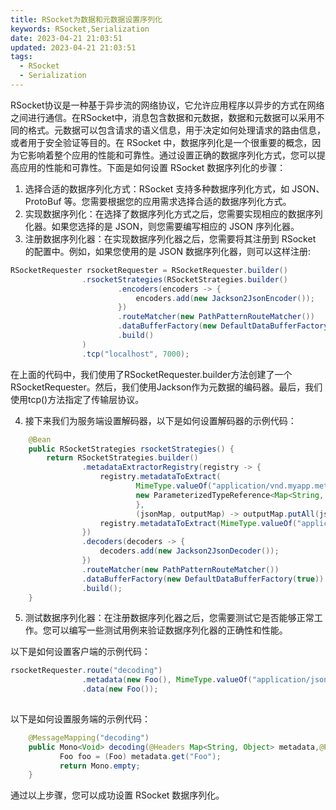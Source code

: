 ```yaml
---
title: RSocket为数据和元数据设置序列化
keywords: RSocket,Serialization
date: 2023-04-21 21:03:51
updated: 2023-04-21 21:03:51
tags:
  - RSocket
  - Serialization
---
```

<!-- more -->

RSocket协议是一种基于异步流的网络协议，它允许应用程序以异步的方式在网络之间进行通信。在RSocket中，消息包含数据和元数据，数据和元数据可以采用不同的格式。元数据可以包含请求的语义信息，用于决定如何处理请求的路由信息，或者用于安全验证等目的。在 RSocket 中，数据序列化是一个很重要的概念，因为它影响着整个应用的性能和可靠性。通过设置正确的数据序列化方式，您可以提高应用的性能和可靠性。下面是如何设置 RSocket 数据序列化的步骤：

1. 选择合适的数据序列化方式：RSocket 支持多种数据序列化方式，如 JSON、ProtoBuf 等。您需要根据您的应用需求选择合适的数据序列化方式。
2. 实现数据序列化：在选择了数据序列化方式之后，您需要实现相应的数据序列化器。如果您选择的是 JSON，则您需要编写相应的 JSON 序列化器。
3. 注册数据序列化器：在实现数据序列化器之后，您需要将其注册到 RSocket 的配置中。例如，如果您使用的是 JSON 数据序列化器，则可以这样注册:

```java
RSocketRequester rsocketRequester = RSocketRequester.builder()
                .rsocketStrategies(RSocketStrategies.builder()
                        .encoders(encoders -> {
                            encoders.add(new Jackson2JsonEncoder());
                        })
                        .routeMatcher(new PathPatternRouteMatcher())
                        .dataBufferFactory(new DefaultDataBufferFactory(true))
                        .build()
                )
                .tcp("localhost", 7000);
```

在上面的代码中，我们使用了RSocketRequester.builder方法创建了一个RSocketRequester。然后，我们使用Jackson作为元数据的编码器。最后，我们使用tcp()方法指定了传输层协议。  

4. 接下来我们为服务端设置解码器，以下是如何设置解码器的示例代码：

```java
    @Bean
    public RSocketStrategies rsocketStrategies() {
        return RSocketStrategies.builder()
                .metadataExtractorRegistry(registry -> {
                    registry.metadataToExtract(
                            MimeType.valueOf("application/vnd.myapp.metadata+json"),
                            new ParameterizedTypeReference<Map<String, String>>() {
                            },
                            (jsonMap, outputMap) -> outputMap.putAll(jsonMap));
                    registry.metadataToExtract(MimeType.valueOf("application/json"), Foo.class, "Foo");
                })
                .decoders(decoders -> {
                    decoders.add(new Jackson2JsonDecoder());
                })
                .routeMatcher(new PathPatternRouteMatcher())
                .dataBufferFactory(new DefaultDataBufferFactory(true))
                .build();
    }

```

5. 测试数据序列化器：在注册数据序列化器之后，您需要测试它是否能够正常工作。您可以编写一些测试用例来验证数据序列化器的正确性和性能。

以下是如何设置客户端的示例代码：

```java
rsocketRequester.route("decoding")
                .metadata(new Foo(), MimeType.valueOf("application/json"))
                .data(new Foo());
    
```

以下是如何设置服务端的示例代码：

```java
    @MessageMapping("decoding")
    public Mono<Void> decoding(@Headers Map<String, Object> metadata,@Payload Foo foo) {
           Foo foo = (Foo) metadata.get("Foo");           
           return Mono.empty;
    }
```

通过以上步骤，您可以成功设置 RSocket 数据序列化。
